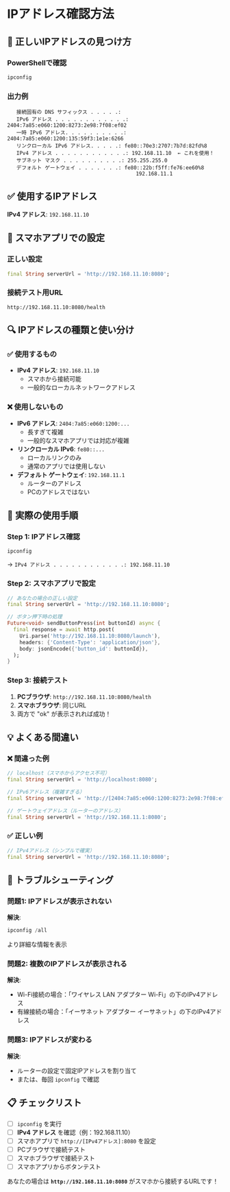# IPアドレス確認方法

## 🎯 正しいIPアドレスの見つけ方

### PowerShellで確認
```powershell
ipconfig
```

### 出力例
```
   接続固有の DNS サフィックス . . . . .:
   IPv6 アドレス . . . . . . . . . . . .: 2404:7a85:e060:1200:8273:2e98:7f08:ef02
   一時 IPv6 アドレス. . . . . . . . . .: 2404:7a85:e060:1200:135:59f3:1e1e:6266
   リンクローカル IPv6 アドレス. . . . .: fe80::70e3:2707:7b7d:82fd%8
   IPv4 アドレス . . . . . . . . . . . .: 192.168.11.10  ← これを使用！
   サブネット マスク . . . . . . . . . .: 255.255.255.0
   デフォルト ゲートウェイ . . . . . . .: fe80::22b:f5ff:fe76:ee60%8
                                          192.168.11.1
```

## ✅ 使用するIPアドレス

**IPv4 アドレス**: `192.168.11.10`

## 📱 スマホアプリでの設定

### 正しい設定
```dart
final String serverUrl = 'http://192.168.11.10:8080';
```

### 接続テスト用URL
```
http://192.168.11.10:8080/health
```

## 🔍 IPアドレスの種類と使い分け

### ✅ 使用するもの
- **IPv4 アドレス**: `192.168.11.10`
  - スマホから接続可能
  - 一般的なローカルネットワークアドレス

### ❌ 使用しないもの
- **IPv6 アドレス**: `2404:7a85:e060:1200:...`
  - 長すぎて複雑
  - 一般的なスマホアプリでは対応が複雑
- **リンクローカル IPv6**: `fe80::...`
  - ローカルリンクのみ
  - 通常のアプリでは使用しない
- **デフォルト ゲートウェイ**: `192.168.11.1`
  - ルーターのアドレス
  - PCのアドレスではない

## 🚀 実際の使用手順

### Step 1: IPアドレス確認
```powershell
ipconfig
```
→ `IPv4 アドレス . . . . . . . . . . . .: 192.168.11.10`

### Step 2: スマホアプリで設定
```dart
// あなたの場合の正しい設定
final String serverUrl = 'http://192.168.11.10:8080';

// ボタン押下時の処理
Future<void> sendButtonPress(int buttonId) async {
  final response = await http.post(
    Uri.parse('http://192.168.11.10:8080/launch'),
    headers: {'Content-Type': 'application/json'},
    body: jsonEncode({'button_id': buttonId}),
  );
}
```

### Step 3: 接続テスト
1. **PCブラウザ**: `http://192.168.11.10:8080/health`
2. **スマホブラウザ**: 同じURL
3. 両方で "ok" が表示されれば成功！

## 💡 よくある間違い

### ❌ 間違った例
```dart
// localhost（スマホからアクセス不可）
final String serverUrl = 'http://localhost:8080';

// IPv6アドレス（複雑すぎる）
final String serverUrl = 'http://[2404:7a85:e060:1200:8273:2e98:7f08:ef02]:8080';

// ゲートウェイアドレス（ルーターのアドレス）
final String serverUrl = 'http://192.168.11.1:8080';
```

### ✅ 正しい例
```dart
// IPv4アドレス（シンプルで確実）
final String serverUrl = 'http://192.168.11.10:8080';
```

## 🔧 トラブルシューティング

### 問題1: IPアドレスが表示されない
**解決**: 
```powershell
ipconfig /all
```
より詳細な情報を表示

### 問題2: 複数のIPアドレスが表示される
**解決**: 
- Wi-Fi接続の場合：「ワイヤレス LAN アダプター Wi-Fi」の下のIPv4アドレス
- 有線接続の場合：「イーサネット アダプター イーサネット」の下のIPv4アドレス

### 問題3: IPアドレスが変わる
**解決**: 
- ルーターの設定で固定IPアドレスを割り当て
- または、毎回 `ipconfig` で確認

## 📋 チェックリスト

- [ ] `ipconfig` を実行
- [ ] **IPv4 アドレス** を確認（例：192.168.11.10）
- [ ] スマホアプリで `http://[IPv4アドレス]:8080` を設定
- [ ] PCブラウザで接続テスト
- [ ] スマホブラウザで接続テスト
- [ ] スマホアプリからボタンテスト

あなたの場合は **`http://192.168.11.10:8080`** がスマホから接続するURLです！
